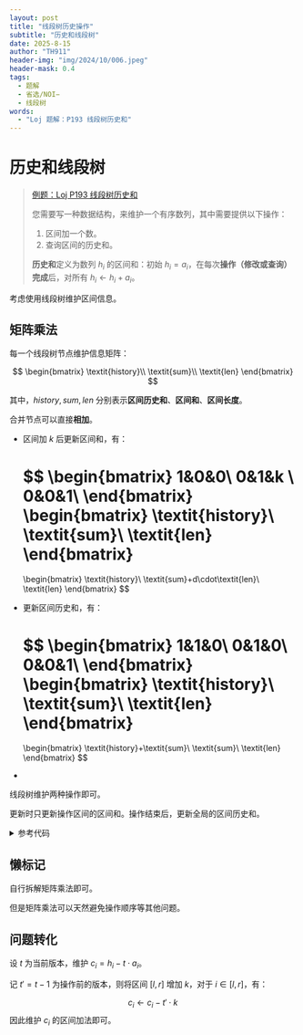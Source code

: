 ```yaml
---
layout: post
title: "线段树历史操作"
subtitle: "历史和线段树"
date: 2025-8-15
author: "TH911"
header-img: "img/2024/10/006.jpeg"
header-mask: 0.4
tags:
  - 题解
  - 省选/NOI−
  - 线段树
words:
  - "Loj 题解：P193 线段树历史和"
---
```


# 历史和线段树

> [例题：Loj P193 线段树历史和](https://loj.ac/p/193)
>
> 您需要写一种数据结构，来维护一个有序数列，其中需要提供以下操作：
>
> 1. 区间加一个数。
> 2. 查询区间的历史和。
>
> **历史和**定义为数列 $h_i$ 的区间和：初始 $h_i=a_i$，在每次**操作（修改或查询）完成**后，对所有 $h_i \leftarrow h_i+a_i$。

考虑使用线段树维护区间信息。

## 矩阵乘法

每一个线段树节点维护信息矩阵：

$$
\begin{bmatrix}
\textit{history}\\
\textit{sum}\\
\textit{len}
\end{bmatrix}
$$

其中，$\textit{history},\textit{sum},\textit{len}$ 分别表示**区间历史和**、**区间和**、**区间长度**。

合并节点可以直接**相加**。

* 区间加 $k$ 后更新区间和，有：
  
  $$
  \begin{bmatrix}
  1&0&0\\
  0&1&k	\\
  0&0&1\\
  \end{bmatrix}
  \begin{bmatrix}
  \textit{history}\\
  \textit{sum}\\
  \textit{len}
  \end{bmatrix}
  =
  \begin{bmatrix}
  \textit{history}\\
  \textit{sum}+d\cdot\textit{len}\\
  \textit{len}
  \end{bmatrix}
  $$

* 更新区间历史和，有：

  $$
  \begin{bmatrix}
  1&1&0\\
  0&1&0\\
  0&0&1\\
  \end{bmatrix}
  \begin{bmatrix}
  \textit{history}\\
  \textit{sum}\\
  \textit{len}
  \end{bmatrix}
  =
  \begin{bmatrix}
  \textit{history}+\textit{sum}\\
  \textit{sum}\\
  \textit{len}
  \end{bmatrix}
  $$

* 

线段树维护两种操作即可。

更新时只更新操作区间的区间和。操作结束后，更新全局的区间历史和。

<details class="success">
    <summary>参考代码</summary>

```cpp
//#include<bits/stdc++.h>
#include<algorithm>
#include<iostream>
#include<cstring>
#include<iomanip>
#include<cstdio>
#include<string>
#include<vector>
#include<cmath>
#include<ctime>
#include<deque>
#include<queue>
#include<stack>
#include<list>
using namespace std;
#define int long long
constexpr const int N=1e5;
int n,a[N+1];
struct Matrix{
	int n,m;
	int a[3][3];
	Matrix(int nn=-1,int mm=-1){
		if(mm==-1){
			mm=nn;
		}
		if(nn!=-1){
			n=nn,m=mm;
		}else{
			n=0,m=0;
		}
		memset(a,0,sizeof(a));
	}
	Matrix(initializer_list<initializer_list<int>> x){
		n=x.size();m=0;
		for(auto &i:x){
			m=max(m,(int)i.size());
		}
		int pi=0;
		for(auto &i:x){
			int pj=0;
			for(auto &j:i){
				a[pi][pj]=j;
				pj++;
			}
			pi++;
		}
	}
	int* operator [](const int &x){
		return a[x];
	}
	void unit(){
		memset(a,0,sizeof(a));
		for(int i=0;i<n;i++){
			a[i][i]=1;
		}
	} 
	void print(){
		for(int i=0;i<n;i++){
			for(int j=0;j<m;j++){
				cout<<a[i][j]<<' ';
			}
			cout<<endl;
		}
	}
};
Matrix operator *(Matrix A,Matrix B){
	Matrix C(A.n,B.m);
	for(int i=0;i<A.n;i++){
		for(int j=0;j<B.m;j++){
			for(int k=0;k<A.m;k++){
				C[i][j]+=A[i][k]*B[k][j];
			}
		}
	}
	return C;
}
Matrix& operator *=(Matrix &A,Matrix B){
	return A=A*B;
}
Matrix operator +(Matrix A,Matrix B){
	Matrix C(A.n,A.m);
	for(int i=0;i<A.n;i++){
		for(int j=0;j<A.m;j++){
			C[i][j]=A[i][j]+B[i][j];
		} 
	} 
	return C;
}
Matrix& operator +=(Matrix &A,Matrix B){
	for(int i=0;i<A.n;i++){
		for(int j=0;j<A.m;j++){
			A[i][j]+=B[i][j];
		}
	}
	return A;
}
struct segTree{
	struct node{
		int l,r;
		Matrix value,tag;
		int size(){
			return r-l+1;
		}
	}t[N<<2|1];
	
	void up(int p){
		t[p].value=t[p<<1].value+t[p<<1|1].value;
	}
	void build(int p,int l,int r){
		t[p]={l,r};
		t[p].tag=Matrix(3);
		t[p].tag.unit();
		if(l==r){
			t[p].value={{a[l]},{a[l]},{1}};
			return;
		}
		int mid=l+r>>1;
		build(p<<1,l,mid);
		build(p<<1|1,mid+1,r);
		up(p);
	}
	void down(int p){
		t[p<<1].value=t[p].tag*t[p<<1].value;
		t[p<<1].tag=t[p].tag*t[p<<1].tag;
		t[p<<1|1].value=t[p].tag*t[p<<1|1].value;
		t[p<<1|1].tag=t[p].tag*t[p<<1|1].tag;
		t[p].tag.unit();
	}
	void update(int p,int l,int r,Matrix pl){
		if(l<=t[p].l&&t[p].r<=r){
			t[p].value=pl*t[p].value;
			t[p].tag=pl*t[p].tag;
			return; 
		}
		down(p);
		if(l<=t[p<<1].r){
			update(p<<1,l,r,pl);
		}
		if(t[p<<1|1].l<=r){
			update(p<<1|1,l,r,pl);
		}
		up(p);
	}
	int query(int p,int l,int r){
		if(l<=t[p].l&&t[p].r<=r){
			return t[p].value[0][0];
		}
		down(p);
		int ans=0;
		if(l<=t[p<<1].r){
			ans=query(p<<1,l,r);
		}
		if(t[p<<1|1].l<=r){
			ans+=query(p<<1|1,l,r);
		}
		return ans;
	}
}t;
main(){
	/*freopen("test.in","r",stdin);
	freopen("test.out","w",stdout);*/
	
	ios::sync_with_stdio(false);
	cin.tie(0);cout.tie(0);
	
	int m;
	cin>>n>>m;
	for(int i=1;i<=n;i++){
		cin>>a[i];
	}
	t.build(1,1,n);
	while(m--){
		int op,l,r,x;
		cin>>op;
		switch(op){
			case 1:
				cin>>l>>r>>x;
				t.update(1,l,r,{{1,0,0},{0,1,x},{0,0,1}});
				break;
			case 2:
				cin>>l>>r;
				cout<<t.query(1,l,r)<<'\n';
				break;
		}
		t.update(1,1,n,{{1,1,0},{0,1,0},{0,0,1}});
	}
	
	cout.flush();
	
	/*fclose(stdin);
	fclose(stdout);*/
	return 0;
}
```
</details>

## 懒标记

自行拆解矩阵乘法即可。

但是矩阵乘法可以天然避免操作顺序等其他问题。

## 问题转化

设 $t$ 为当前版本，维护 $c_i=h_i-t\cdot a_i$。

记 $t'=t-1$ 为操作前的版本，则将区间 $[l,r]$ 增加 $k$，对于 $i\in[l,r]$，有：

$$
c_i\leftarrow c_i-t'\cdot k
$$
因此维护 $c_i$ 的区间加法即可。
